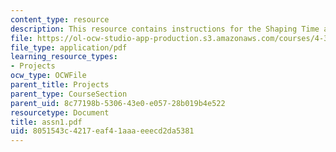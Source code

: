 ```yaml
---
content_type: resource
description: This resource contains instructions for the Shaping Time assignment.
file: https://ol-ocw-studio-app-production.s3.amazonaws.com/courses/4-301-introduction-to-the-visual-arts-spring-2007/8051543c4217eaf41aaaeeecd2da5381_assn1.pdf
file_type: application/pdf
learning_resource_types:
- Projects
ocw_type: OCWFile
parent_title: Projects
parent_type: CourseSection
parent_uid: 8c77198b-5306-43e0-e057-28b019b4e522
resourcetype: Document
title: assn1.pdf
uid: 8051543c-4217-eaf4-1aaa-eeecd2da5381
---
```

